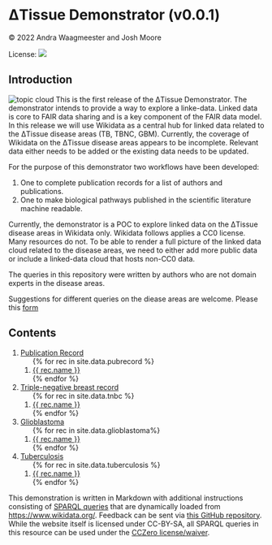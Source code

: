 <script type="application/ld+json">
{
  "@context": "http://schema.org",
  "@type": "Book",
  "inLanguage": "en-US",
  "name": "ΔTissue Demonstrator",
  "publisher": {
    "@type": "Organization",
    "name": "GitHub"
  },
  "copyrightYear": "2022",
  "discussionUrl": "https://github.com/German-BioImaging/dtqueries/issues"
}
</script>

# ΔTissue Demonstrator (v0.0.1)

© 2022 Andra Waagmeester and Josh Moore

License: [<img src="https://mirrors.creativecommons.org/presskit/buttons/88x31/png/by-sa.png">](https://creativecommons.org/licenses/by-sa/4.0/)

## Introduction

![topic cloud]({{{site.baseurl}}/images/cloud.png)
This is the first release of the ΔTissue Demonstrator. The demonstrator intends to provide a way to explore a linke-data.
Linked data is core to FAIR data sharing and is a key component of the FAIR data model. In this release
we will use Wikidata as a central hub for linked data related to the ΔTissue disease areas (TB, TBNC, GBM). Currently, the coverage of Wikidata on the
ΔTissue disease areas appears to be incomplete. Relevant data either needs to be added or the existing data needs to be updated.

For the purpose of this demonstrator two workflows have been developed:
1. One to complete publication records for a list of authors and publications.
2. One to make biological pathways published in the scientific literature machine readable.

Currently, the demonstrator is a POC to explore linked data on the ΔTissue disease areas in Wikidata only.
Wikidata follows applies a CC0 license. Many resources do not. To be able to render a full picture of the linked data cloud related to the disease areas,
we need to either add more public data or include a linked-data cloud that hosts non-CC0 data.

The queries in this repository were written by authors who are not domain experts in the disease areas.

Suggestions for different queries on the diease areas are welcome. Please this [form](https://github.com/German-BioImaging/dtqueries/issues/new) 


## Contents

<ol>
  <li><a href="pubrecord.html">Publication Record</a>
    <ol>
{% for rec in site.data.pubrecord %}
   <li><a href="pubrecord.html#{{rec.name | slugify }}">{{ rec.name  }}</a></li>
{% endfor %}
    </ol>
  </li>
  <li><a href="tnbc.html">Triple-negative breast record</a>
    <ol>
{% for rec in site.data.tnbc %}
   <li><a href="tnbc.html#{{rec.name | slugify }}">{{ rec.name  }}</a></li>
{% endfor %}
    </ol>
  </li>
  <li><a href="glioblastoma.html">Glioblastoma</a>
    <ol>
{% for rec in site.data.glioblastoma%}
   <li><a href="glioblastoma.html#{{rec.name | slugify }}">{{ rec.name  }}</a></li>
{% endfor %}
    </ol>
  </li>
  <li><a href="tuberculosis.html">Tuberculosis</a>
    <ol>
{% for rec in site.data.tuberculosis %}
   <li><a href="tuberculosis.html#{{rec.name | slugify }}">{{ rec.name  }}</a></li>
{% endfor %}
    </ol>
  </li>
</ol>

This demonstration is written in Markdown with additional instructions consisting of
[SPARQL queries](https://en.wikipedia.org/wiki/SPARQL) that are dynamically loaded from https://www.wikidata.org/.
Feedback can be sent via [this GitHub repository](https://github.com/German-BioImaging/dtqueries/).
While the website itself is licensed under CC-BY-SA, all SPARQL queries in this resource can be used
under the [CCZero license/waiver](https://creativecommons.org/share-your-work/public-domain/cc0/).

